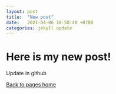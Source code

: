 ```yaml
---
layout: post
title:  "New post"
date:   2021-04-06 18:50:40 +0700
categories: jekyll update
---
```


# Here is my new post!

Update in github

[Back to pages home](https://diansfyn8.github.io/my-blog/)
